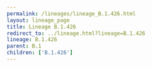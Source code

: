 ```yaml
---
permalink: /lineages/lineage_B.1.426.html
layout: lineage_page
title: Lineage B.1.426
redirect_to: ../lineage.html?lineage=B.1.426
lineage: B.1.426
parent: B.1
children: ['B.1.426']
---
```

